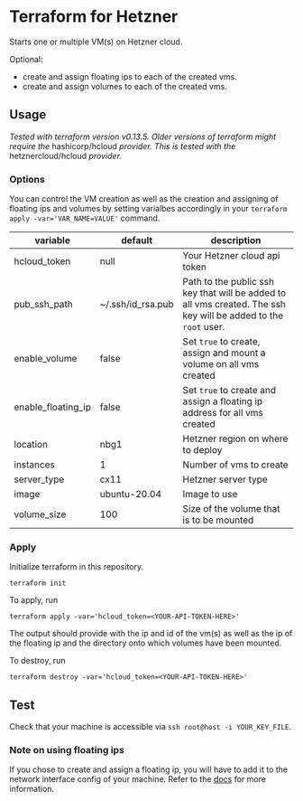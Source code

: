 # Terraform for Hetzner

Starts one or multiple VM(s) on Hetzner cloud.

Optional:
- create and assign floating ips to each of the created vms.
- create and assign volumes to each of the created vms. 

## Usage
*Tested with terraform version v0.13.5. Older versions of terraform might require the* hashicorp/hcloud *provider. This is tested with the* hetznercloud/hcloud *provider.*

### Options
You can control the VM creation as well as the creation and assigning of floating ips and volumes by setting varialbes accordingly in your `terraform apply -var='VAR_NAME=VALUE'` command.

| variable           | default           | description                                                                                                       |
|--------------------|-------------------|-------------------------------------------------------------------------------------------------------------------|
| hcloud_token       | null              | Your Hetzner cloud api token                                                                                      |
| pub_ssh_path       | ~/.ssh/id_rsa.pub | Path to the public ssh key that will be added to all vms created. The ssh key will be added to the  `root`  user. |
| enable_volume      | false             | Set `true` to create, assign and mount a volume on all vms created                                                |
| enable_floating_ip | false             | Set `true` to create and assign a floating ip address for all vms created                                         |
| location           | nbg1              | Hetzner region on where to deploy                                                                                 |
| instances          | 1                 | Number of vms to create                                                                                           |
| server_type        | cx11              | Hetzner server type                                                                                               |
| image              | ubuntu-20.04      | Image to use                                                                                                      |
| volume_size        | 100               | Size of the volume that is to be mounted                                                                          |

### Apply
Initialize terraform in this repository.

```
terraform init
```

To apply, run 

```
terraform apply -var='hcloud_token=<YOUR-API-TOKEN-HERE>'
```

The output should provide with the ip and id of the vm(s) as well as the ip of the floating ip and the directory onto which volumes have been mounted.

To destroy, run

```
terraform destroy -var='hcloud_token=<YOUR-API-TOKEN-HERE>'
```

## Test

Check that your machine is accessible via `ssh root@host -i YOUR_KEY_FILE`. 

### Note on using floating ips
If you chose to create and assign a floating ip, you will have to add it to the network interface config of your machine. Refer to the [docs](https://docs.hetzner.com/cloud/floating-ips/persistent-configuration/) for more information.
